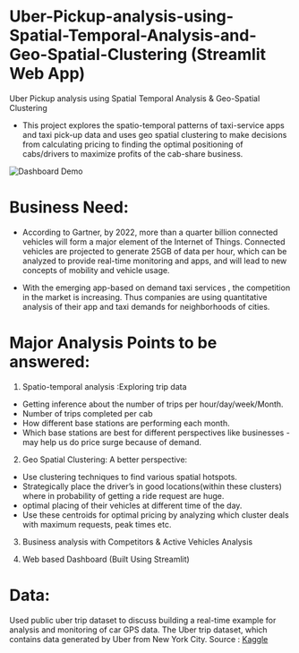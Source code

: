 # Uber-Pickup-analysis-using-Spatial-Temporal-Analysis-and-Geo-Spatial-Clustering (Streamlit Web App)
Uber Pickup analysis using Spatial Temporal Analysis &amp; Geo-Spatial Clustering

* This project explores the spatio-temporal patterns of taxi-service apps and taxi pick-up data and uses geo spatial clustering to make decisions from calculating pricing to finding the optimal positioning of cabs/drivers to maximize profits of the cab-share business. 

![Dashboard Demo](Demo/demo1.gif)
# Business Need:
* According to Gartner, by 2022, more than a  quarter billion connected vehicles will form a major element of the Internet of Things. Connected vehicles are projected to generate 25GB of data per hour, which can be analyzed to provide real-time monitoring and apps, and will lead to new concepts of mobility and vehicle usage.

* With the emerging app-based on demand taxi services , the competition in the market is increasing. Thus companies are using quantitative analysis of their app and taxi demands for neighborhoods of cities.

# Major Analysis Points to be answered:
1. Spatio-temporal analysis :Exploring trip data
* Getting inference about the number of trips per hour/day/week/Month.
* Number of trips completed per cab
* How different base stations are performing each month.
* Which base stations are best for different perspectives like businesses - may help us do price surge because of demand.

2. Geo Spatial Clustering: A better perspective:
* Use clustering techniques to find various spatial hotspots.
* Strategically place the driver’s in good locations(within these clusters) where in probability of getting a ride request are huge.
* optimal placing of their vehicles at different time of the day.
* Use these centroids for optimal pricing by analyzing which cluster deals with maximum requests, peak times etc.

3. Business analysis with Competitors & Active Vehicles Analysis

4. Web based Dashboard (Built Using Streamlit)



# Data:
Used public uber trip dataset to discuss building a real-time example for analysis and monitoring of car GPS data. The Uber trip dataset, which contains data generated by Uber from New York City.
Source : <a href="https://www.kaggle.com/fivethirtyeight/uber-pickups-in-new-york-city/notebooks?sortBy=hotness&group=everyone&pageSize=20&datasetId=360">Kaggle</a>


